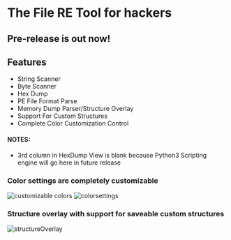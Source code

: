 # The File RE Tool for hackers

## Pre-release is out now!

## Features
- String Scanner
- Byte Scanner
- Hex Dump
- PE File Format Parse
- Memory Dump Parser/Structure Overlay
- Support For Custom Structures
- Complete Color Customization Control
  
#### NOTES:
- 3rd column in HexDump View is blank because Python3 Scripting engine will go here in future release

### Color settings are completely customizable
![customizable colors](https://github.com/ColeStrickler/BTH/assets/82488869/6e6c8d85-af15-4717-8f99-96799bd04380)
![colorsettings](https://github.com/ColeStrickler/BTH/assets/82488869/3f51fc05-570a-4528-a885-f99b3be47ef1)


### Structure overlay with support for saveable custom structures
![structureOverlay](https://github.com/ColeStrickler/BTH/assets/82488869/14b41b93-0ff6-49c6-bc8b-c850b4c8dc06)


